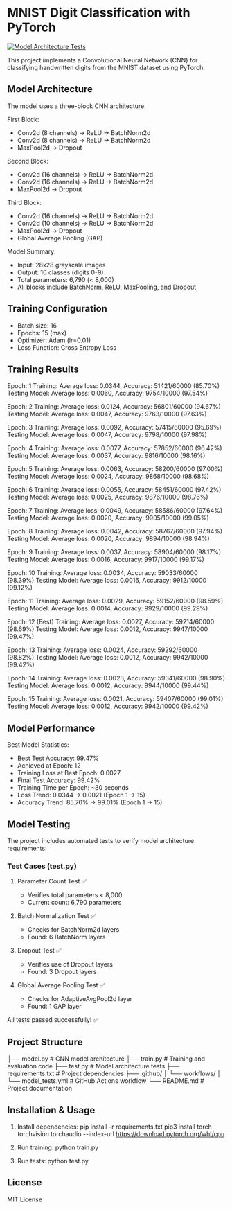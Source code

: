 # MNIST Digit Classification with PyTorch

[![Model Architecture Tests](https://github.com/ViksML/mist-back-propagation/actions/workflows/model_tests.yml/badge.svg)](https://github.com/ViksML/mist-back-propagation/actions/workflows/model_tests.yml)

This project implements a Convolutional Neural Network (CNN) for classifying handwritten digits from the MNIST dataset using PyTorch.

## Model Architecture
The model uses a three-block CNN architecture:

First Block:
- Conv2d (8 channels) → ReLU → BatchNorm2d
- Conv2d (8 channels) → ReLU → BatchNorm2d
- MaxPool2d → Dropout

Second Block:
- Conv2d (16 channels) → ReLU → BatchNorm2d
- Conv2d (16 channels) → ReLU → BatchNorm2d
- MaxPool2d → Dropout

Third Block:
- Conv2d (16 channels) → ReLU → BatchNorm2d
- Conv2d (10 channels) → ReLU → BatchNorm2d
- MaxPool2d → Dropout
- Global Average Pooling (GAP)

Model Summary:
- Input: 28x28 grayscale images
- Output: 10 classes (digits 0-9)
- Total parameters: 6,790 (< 8,000)
- All blocks include BatchNorm, ReLU, MaxPooling, and Dropout

## Training Configuration
- Batch size: 16
- Epochs: 15 (max)
- Optimizer: Adam (lr=0.01)
- Loss Function: Cross Entropy Loss

## Training Results
Epoch: 1
Training: Average loss: 0.0344, Accuracy: 51421/60000 (85.70%)
Testing Model: Average loss: 0.0060, Accuracy: 9754/10000 (97.54%)

Epoch: 2
Training: Average loss: 0.0124, Accuracy: 56801/60000 (94.67%)
Testing Model: Average loss: 0.0047, Accuracy: 9763/10000 (97.63%)

Epoch: 3
Training: Average loss: 0.0092, Accuracy: 57415/60000 (95.69%)
Testing Model: Average loss: 0.0047, Accuracy: 9798/10000 (97.98%)

Epoch: 4
Training: Average loss: 0.0077, Accuracy: 57852/60000 (96.42%)
Testing Model: Average loss: 0.0037, Accuracy: 9816/10000 (98.16%)

Epoch: 5
Training: Average loss: 0.0063, Accuracy: 58200/60000 (97.00%)
Testing Model: Average loss: 0.0024, Accuracy: 9868/10000 (98.68%)

Epoch: 6
Training: Average loss: 0.0055, Accuracy: 58451/60000 (97.42%)
Testing Model: Average loss: 0.0025, Accuracy: 9876/10000 (98.76%)

Epoch: 7
Training: Average loss: 0.0049, Accuracy: 58586/60000 (97.64%)
Testing Model: Average loss: 0.0020, Accuracy: 9905/10000 (99.05%)

Epoch: 8
Training: Average loss: 0.0042, Accuracy: 58767/60000 (97.94%)
Testing Model: Average loss: 0.0020, Accuracy: 9894/10000 (98.94%)

Epoch: 9
Training: Average loss: 0.0037, Accuracy: 58904/60000 (98.17%)
Testing Model: Average loss: 0.0016, Accuracy: 9917/10000 (99.17%)

Epoch: 10
Training: Average loss: 0.0034, Accuracy: 59033/60000 (98.39%)
Testing Model: Average loss: 0.0016, Accuracy: 9912/10000 (99.12%)

Epoch: 11
Training: Average loss: 0.0029, Accuracy: 59152/60000 (98.59%)
Testing Model: Average loss: 0.0014, Accuracy: 9929/10000 (99.29%)

Epoch: 12 (Best)
Training: Average loss: 0.0027, Accuracy: 59214/60000 (98.69%)
Testing Model: Average loss: 0.0012, Accuracy: 9947/10000 (99.47%)

Epoch: 13
Training: Average loss: 0.0024, Accuracy: 59292/60000 (98.82%)
Testing Model: Average loss: 0.0012, Accuracy: 9942/10000 (99.42%)

Epoch: 14
Training: Average loss: 0.0023, Accuracy: 59341/60000 (98.90%)
Testing Model: Average loss: 0.0012, Accuracy: 9944/10000 (99.44%)

Epoch: 15
Training: Average loss: 0.0021, Accuracy: 59407/60000 (99.01%)
Testing Model: Average loss: 0.0012, Accuracy: 9942/10000 (99.42%)

## Model Performance
Best Model Statistics:
- Best Test Accuracy: 99.47%
- Achieved at Epoch: 12
- Training Loss at Best Epoch: 0.0027
- Final Test Accuracy: 99.42%
- Training Time per Epoch: ~30 seconds
- Loss Trend: 0.0344 → 0.0021 (Epoch 1 → 15)
- Accuracy Trend: 85.70% → 99.01% (Epoch 1 → 15)

## Model Testing
The project includes automated tests to verify model architecture requirements:

### Test Cases (test.py)
1. Parameter Count Test ✅
   - Verifies total parameters < 8,000
   - Current count: 6,790 parameters

2. Batch Normalization Test ✅
   - Checks for BatchNorm2d layers
   - Found: 6 BatchNorm layers

3. Dropout Test ✅
   - Verifies use of Dropout layers
   - Found: 3 Dropout layers

4. Global Average Pooling Test ✅
   - Checks for AdaptiveAvgPool2d layer
   - Found: 1 GAP layer

All tests passed successfully! ✅

## Project Structure
├── model.py          # CNN model architecture
├── train.py         # Training and evaluation code
├── test.py          # Model architecture tests
├── requirements.txt # Project dependencies
├── .github/
│   └── workflows/
│       └── model_tests.yml  # GitHub Actions workflow
└── README.md        # Project documentation

## Installation & Usage
1. Install dependencies:
pip install -r requirements.txt
pip3 install torch torchvision torchaudio --index-url https://download.pytorch.org/whl/cpu

2. Run training:
python train.py

3. Run tests:
python test.py

## License
MIT License
